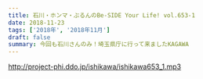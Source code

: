 ```yaml
---
title: 石川・ホンマ・ぶるんのBe-SIDE Your Life! vol.653-1
date: 2018-11-23
tags: ['2018年', '2018年11月']
draft: false
summary: 今回も石川さんのみ！埼玉県庁に行って来ましたKAGAWA
---
```


http://project-phi.ddo.jp/ishikawa/ishikawa653_1.mp3

